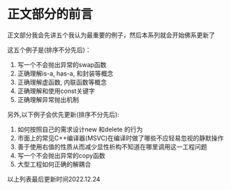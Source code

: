 # 正文部分的前言

正文部分我会先讲五个我认为最重要的例子，然后本系列就会开始佛系更新了

这五个例子是(排序不分先后)：

1. 写一个不会抛出异常的swap函数
2. 正确理解is-a, has-a, 和封装等概念
3. 正确理解虚函数, 内联函数等概念
4. 正确理解和使用const关键字
5. 正确理解异常抛出机制

另外,以下例子会优先更新(排序不分先后):

1. 如何按照自己的需求设计new 和delete 的行为
2. 市面上的常见C++编译器(MSVC)在编译时做了哪些不应轻易忽视的静默操作
3. 善于使用右值的性质从而减少显性析构不知道在哪里调用这一工程问题
4. 写一个不会抛出异常的copy函数
5. 大型工程如何正确的解耦合

以上列表最后更新时间2022.12.24
